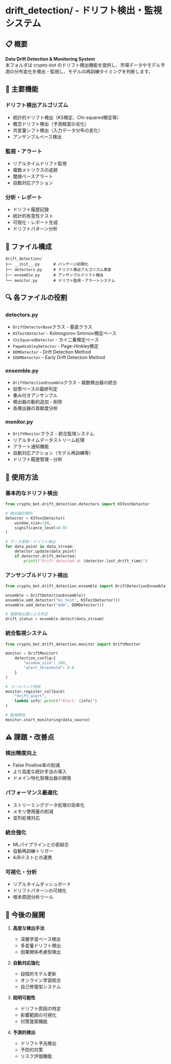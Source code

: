 # drift_detection/ - ドリフト検出・監視システム

## 📋 概要

**Data Drift Detection & Monitoring System**  
本フォルダは crypto-bot のドリフト検出機能を提供し、市場データやモデル予測の分布変化を検出・監視し、モデルの再訓練タイミングを判断します。

## 🎯 主要機能

### **ドリフト検出アルゴリズム**
- 統計的ドリフト検出（KS検定、Chi-squared検定等）
- 概念ドリフト検出（予測精度の劣化）
- 共変量シフト検出（入力データ分布の変化）
- アンサンブルベース検出

### **監視・アラート**
- リアルタイムドリフト監視
- 複数メトリクスの追跡
- 閾値ベースアラート
- 自動対応アクション

### **分析・レポート**
- ドリフト履歴記録
- 統計的有意性テスト
- 可視化・レポート生成
- ドリフトパターン分析

## 📁 ファイル構成

```
drift_detection/
├── __init__.py      # パッケージ初期化
├── detectors.py     # ドリフト検出アルゴリズム実装
├── ensemble.py      # アンサンブルドリフト検出
└── monitor.py       # ドリフト監視・アラートシステム
```

## 🔍 各ファイルの役割

### **detectors.py**
- `DriftDetectorBase`クラス - 基底クラス
- `KSTestDetector` - Kolmogorov-Smirnov検定ベース
- `ChiSquaredDetector` - カイ二乗検定ベース
- `PageHinkleyDetector` - Page-Hinkley検定
- `DDMDetector` - Drift Detection Method
- `EDDMDetector` - Early Drift Detection Method

### **ensemble.py**
- `DriftDetectionEnsemble`クラス - 複数検出器の統合
- 投票ベースの最終判定
- 重み付きアンサンブル
- 検出器の動的追加・削除
- 各検出器の貢献度分析

### **monitor.py**
- `DriftMonitor`クラス - 統合監視システム
- リアルタイムデータストリーム処理
- アラート通知機能
- 自動対応アクション（モデル再訓練等）
- ドリフト履歴管理・分析

## 🚀 使用方法

### **基本的なドリフト検出**
```python
from crypto_bot.drift_detection.detectors import KSTestDetector

# 検出器初期化
detector = KSTestDetector(
    window_size=100,
    significance_level=0.05
)

# データ更新・ドリフト検出
for data_point in data_stream:
    detector.update(data_point)
    if detector.drift_detected:
        print(f"Drift detected at {detector.last_drift_time}")
```

### **アンサンブルドリフト検出**
```python
from crypto_bot.drift_detection.ensemble import DriftDetectionEnsemble

ensemble = DriftDetectionEnsemble()
ensemble.add_detector("ks_test", KSTestDetector())
ensemble.add_detector("ddm", DDMDetector())

# 複数検出器による判定
drift_status = ensemble.detect(data_stream)
```

### **統合監視システム**
```python
from crypto_bot.drift_detection.monitor import DriftMonitor

monitor = DriftMonitor(
    detection_config={
        "window_size": 200,
        "alert_threshold": 0.8
    }
)

# コールバック登録
monitor.register_callback(
    "drift_alert",
    lambda info: print(f"Alert: {info}")
)

# 監視開始
monitor.start_monitoring(data_source)
```

## ⚠️ 課題・改善点

### **検出精度向上**
- False Positive率の削減
- より高度な統計手法の導入
- ドメイン特化型検出器の開発

### **パフォーマンス最適化**
- ストリーミングデータ処理の効率化
- メモリ使用量の削減
- 並列処理対応

### **統合強化**
- MLパイプラインとの密結合
- 自動再訓練トリガー
- A/Bテストとの連携

### **可視化・分析**
- リアルタイムダッシュボード
- ドリフトパターンの可視化
- 根本原因分析ツール

## 📝 今後の展開

1. **高度な検出手法**
   - 深層学習ベース検出
   - 多変量ドリフト検出
   - 因果関係考慮型検出

2. **自動対応強化**
   - 段階的モデル更新
   - オンライン学習統合
   - 自己修復型システム

3. **説明可能性**
   - ドリフト原因の特定
   - 影響範囲の可視化
   - 対策提案機能

4. **予測的検出**
   - ドリフト予兆検出
   - 予防的対策
   - リスク評価機能